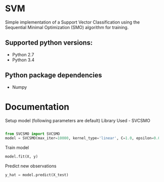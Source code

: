# SVM

Simple implementation of a Support Vector Classification using the Sequential Minimal Optimization (SMO) algorithm for 
training. 

## Supported python versions:
* Python 2.7
* Python 3.4

## Python package dependencies
* Numpy

# Documentation

Setup model (following parameters are default)
Library Used - SVCSMO

```python

from SVCSMO import SVCSMO
model = SVCSMO(max_iter=10000, kernel_type='linear', C=1.0, epsilon=0.001)
```

Train model

```python
model.fit(X, y)
```

Predict new observations

```python
y_hat = model.predict(X_test)
```
